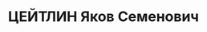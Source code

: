 ---
title: ЦЕЙТЛИН Яков Семенович
description: 'Род. в 1901, Псковская губ., г. Великие Луки. Проживал: г. Енисейск.
  В 1935 осужден на 5 лет ссылки. Ссыльный. Работал художественным руководителем в
  театре.

  Арестован 29.04.1936. Обв.: террористическая деятельность. Приговор: выездная сессия
  ВК ВС СССР, 19.04.1937 – ВМН. Расстрелян 19.04.1937, в г. Красноярске.

  Реабилитирован ВК ВС СССР 24.09.1959'
---